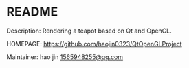 # README

Description: Rendering a teapot based on Qt and OpenGL.

HOMEPAGE: https://github.com/haojin0323/QtOpenGLProject

Maintainer: hao jin <1565948255@qq.com>
